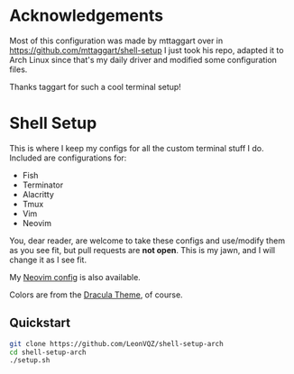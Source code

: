 # Acknowledgements

Most of this configuration was made by mttaggart over in https://github.com/mttaggart/shell-setup
I just took his repo, adapted it to Arch Linux since that's my daily driver and modified some configuration files.

Thanks taggart for such a cool terminal setup!

# Shell Setup

This is where I keep my configs for all the custom terminal stuff I do. Included are configurations for:

- Fish
- Terminator
- Alacritty
- Tmux
- Vim
- Neovim

You, dear reader, are welcome to take these configs and use/modify them as you see fit, but pull requests are **not open**. This is my jawn, and I will change it as I see fit.

My [Neovim config](https://github.com/mttaggart/neovim-config) is also available.

Colors are from the [Dracula Theme](https://draculatheme.com), of course.

## Quickstart

```bash
git clone https://github.com/LeonVQZ/shell-setup-arch
cd shell-setup-arch
./setup.sh
```
